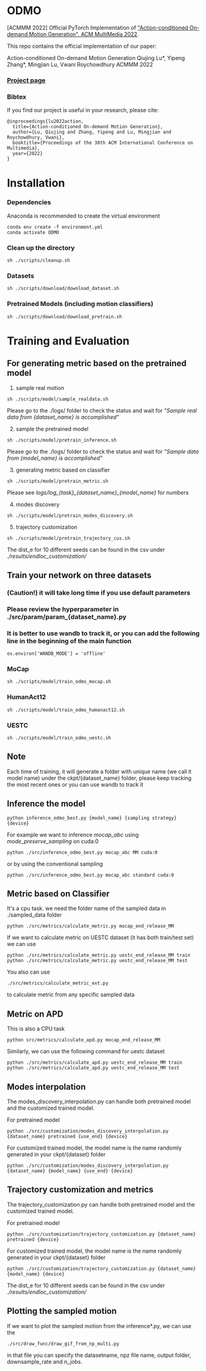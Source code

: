 # ODMO
[ACMMM 2022] Official PyTorch Implementation of ["Action-conditioned On-demand Motion Generation". ACM MultiMedia 2022](https://dl.acm.org/doi/10.1145/3503161.3548287).

This repo contains the official implementation of our paper:

Action-conditioned On-demand Motion Generation
Qiujing Lu*, Yipeng Zhang*, Mingjian Lu, Vwani Roychowdhury
ACMMM 2022

### [**Project page**](https://roychowdhuryresearch.github.io/ODMO_ACMMM2022/) 

### Bibtex 
If you find our project is useful in your research, please cite:
```
@inproceedings{lu2022action,
  title={Action-conditioned On-demand Motion Generation},
  author={Lu, Qiujing and Zhang, Yipeng and Lu, Mingjian and Roychowdhury, Vwani},
  booktitle={Proceedings of the 30th ACM International Conference on Multimedia},
  year={2022}
}
```

# Installation 
### Dependencies
Anaconda is recommended to create the virtual environment
```
conda env create -f environment.yml
conda activate ODMO
```

### Clean up the directory

```
sh ./scripts/cleanup.sh
```

### Datasets
```
sh ./scripts/download/download_dataset.sh
```
### Pretrained Models (including motion classifiers)
```
sh ./scripts/download/download_pretrain.sh
```

# Training and Evaluation 
## **For generating metric based on the pretrained model**
1. sample real motion
```
sh ./scripts/model/sample_realdata.sh
```
Please go to the ./logs/ folder to check the status and wait for *"Sample real data from {dataset_name} is accomplished"*

2. sample the pretrained model
```
sh ./scripts/model/pretrain_inference.sh
```
Please go to the ./logs/ folder to check the status and wait for *"Sample data from {model_name} is accomplished"*

3. generating metric based on classifier
```
sh ./scripts/model/pretrain_metric.sh
```
Please see *logs/log\_{task}\_{dataset\_name}\_{model\_name}* for numbers

4. modes discovery 
```
sh ./scripts/model/pretrain_modes_discovery.sh
```
5. trajectory customization 
```
sh ./scripts/model/pretrain_trajectory_cus.sh
```
The dist_e for 10 different seeds can be found in the csv under *./results/endloc_customization/* 

## Train your network on three datasets
### **(Caution!)** it will take long time if you use default parameters
### Please review the hyperparameter in ./src/param/param_{dataset_name}.py
### It is better to use wandb to track it, or you can add the following line in the beginning of the main function
```
os.environ['WANDB_MODE'] = 'offline'
```

### MoCap
```
sh ./scripts/model/train_odmo_mocap.sh
```
### HumanAct12
```
sh ./scripts/model/train_odmo_humanact12.sh
```
### UESTC
```
sh ./scripts/model/train_odmo_uestc.sh
```
## Note 
Each time of training, it will generate a folder with unique name (we call it model name) under the ckpt/{dataset_name} folder, please keep tracking the most recent ones or you can use wandb to track it 

## Inference the model 
```
python inference_odmo_best.py {model_name} {sampling strategy} {device}
```
For example we want to inference *mocap_abc* using *mode_preserve_sampling* on cuda:0

```
python ./src/inference_odmo_best.py mocap_abc MM cuda:0
```

or by using the conventional sampling

```
python ./src/inference_odmo_best.py mocap_abc standard cuda:0
```

## Metric based on Classifier
It's a cpu task. we need the folder name of the sampled data in ./sampled_data folder

```
python ./src/metrics/calculate_metric.py mocap_end_release_MM
```
If we want to calculate metric on UESTC dataset (it has both train/test set)
we can use
```
python ./src/metrics/calculate_metric.py uestc_end_release_MM train
python ./src/metrics/calculate_metric.py uestc_end_release_MM test
```

You also can use 
```
./src/metrics/calculate_metric_ext.py
```
to calculate metric from any specific sampled data

## Metric on APD

This is also a CPU task
```
python src/metrics/calculate_apd.py mocap_end_release_MM
```
Similarly, we can use the following command for uestc dataset
```
python ./src/metrics/calculate_apd.py uestc_end_release_MM train
python ./src/metrics/calculate_apd.py uestc_end_release_MM test
```

## Modes interpolation
The modes_discovery_interpolation.py can handle both pretrained model and the customized trained model. 

For pretrained model
```
python ./src/customization/modes_discovery_interpolation.py {dataset_name} pretrained {use_end} {device}
```

For customized trained model, the model name is the name randomly generated in your ckpt/{dataset} folder
```
python ./src/customization/modes_discovery_interpolation.py {dataset_name} {model_name} {use_end} {device}
```

## Trajectory customization and metrics
The trajectory_customization.py can handle both pretrained model and the customized trained model. 

For pretrained model
```
python ./src/customization/trajectory_customization.py {dataset_name} pretrained {device}
```

For customized trained model, the model name is the name randomly generated in your ckpt/{dataset} folder
```
python ./src/customization/trajectory_customization.py {dataset_name} {model_name} {device}
```
The dist_e for 10 different seeds can be found in the csv under *./results/endloc_customization/* 

## Plotting the sampled motion
If we want to plot the sampled motion from the inference*.py, we can use the 
```
./src/draw_func/draw_gif_from_np_multi.py
```
in that file you can specify the datasetname, npz file name, output folder, downsample_rate and n_jobs.


